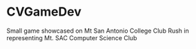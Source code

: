 # CVGameDev
 Small game showcased on Mt San Antonio College Club Rush in representing Mt. SAC Computer Science Club

